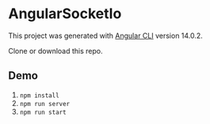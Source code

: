 # AngularSocketIo

This project was generated with [Angular CLI](https://github.com/angular/angular-cli) version 14.0.2.

Clone or download this repo.

## Demo

1. `npm install`
1. `npm run server`
1. `npm run start`
